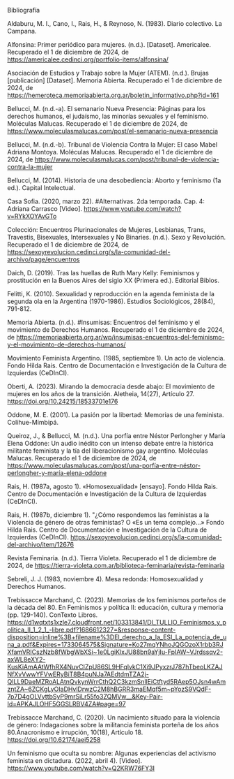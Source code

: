 






Bibliografía 

  Aldaburu, M. I., Cano, I., Rais, H., & Reynoso, N. (1983). Diario colectivo. La Campana.

  Alfonsina: Primer periódico para mujeres. (n.d.). [Dataset]. Americalee. Recuperado el 1 de diciembre de 2024, de https://americalee.cedinci.org/portfolio-items/alfonsina/
  
  Asociación de Estudios y Trabajo sobre la Mujer (ATEM). (n.d.). Brujas [publicación] [Dataset]. Memoria Abierta. Recuperado el 1 de diciembre de 2024, de https://hemeroteca.memoriaabierta.org.ar/boletin_informativo.php?id=161
  
  Bellucci, M. (n.d.-a). El semanario Nueva Presencia: Páginas para los derechos humanos, el judaísmo, las minorías sexuales y el feminismo. Moléculas Malucas. Recuperado el 1 de diciembre de 2024, de https://www.moleculasmalucas.com/post/el-semanario-nueva-presencia

  Bellucci, M. (n.d.-b). Tribunal de Violencia Contra la Mujer: El caso Mabel Adriana Montoya. Moléculas Malucas. Recuperado el 1 de diciembre de 2024, de https://www.moleculasmalucas.com/post/tribunal-de-violencia-contra-la-mujer

  Bellucci, M. (2014). Historia de una desobediencia: Aborto y feminismo (1a ed.). Capital Intelectual.
  
  Casa Sofia. (2020, marzo 22). #Alternativas. 2da temporada. Cap. 4: Adriana Carrasco [Video]. https://www.youtube.com/watch?v=RYkXOYAvGTo
  
  Colección: Encuentros Plurinacionales de Mujeres, Lesbianas, Trans, Travestis, Bisexuales, Intersexuales y No Binaries. (n.d.). Sexo y Revolución. Recuperado el 1 de diciembre de 2024, de https://sexoyrevolucion.cedinci.org/s/la-comunidad-del-archivo/page/encuentros
  
  Daich, D. (2019). Tras las huellas de Ruth Mary Kelly: Feminismos y prostitución en la Buenos Aires del siglo XX (Primera ed.). Editorial Biblos.
  
  Felitti, K. (2010). Sexualidad y reproducción en la agenda feminista de la segunda ola en la Argentina (1970-1986). Estudios Sociológicos, 28(84), 791-812.
  
  Memoria Abierta. (n.d.). #Insumisas: Encuentros del feminismo y el movimiento de Derechos Humanos. Recuperado el 1 de diciembre de 2024, de https://memoriaabierta.org.ar/wp/insumisas-encuentros-del-feminismo-y-el-movimiento-de-derechos-humanos/
  
  Movimiento Feminista Argentino. (1985, septiembre 1). Un acto de violencia. Fondo Hilda Rais. Centro de Documentación e Investigación de la Cultura de Izquierdas (CeDInCI).
  
  Oberti, A. (2023). Mirando la democracia desde abajo: El movimiento de mujeres en los años de la transición. Aletheia, 14(27), Artículo 27. https://doi.org/10.24215/18533701e176
  
  Oddone, M. E. (2001). La pasión por la libertad: Memorias de una feminista. Colihue-Mimbipá.
  
  Queiroz, J., & Bellucci, M. (n.d.). Una porfía entre Néstor Perlongher y María Elena Oddone: Un audio inédito con un intenso debate entre la histórica militante feminista y la tía del liberacionismo gay argentino. Moléculas Malucas. Recuperado el 1 de diciembre de 2024, de https://www.moleculasmalucas.com/post/una-porfía-entre-néstor-perlongher-y-maría-elena-oddone
  
  Rais, H. (1987a, agosto 1). «Homosexualidad» [ensayo]. Fondo Hilda Rais. Centro de Documentación e Investigación de la Cultura de Izquierdas (CeDInCI).
  
  Rais, H. (1987b, diciembre 1). "¿Cómo respondemos las feministas a la Violencia de género de otras feministas? O «Es un tema complejo...» Fondo Hilda Rais. Centro de Documentación e Investigación de la Cultura de Izquierdas (CeDInCI). https://sexoyrevolucion.cedinci.org/s/la-comunidad-del-archivo/item/12676
  
  Revista Feminaria. (n.d.). Tierra Violeta. Recuperado el 1 de diciembre de 2024, de https://tierra-violeta.com.ar/biblioteca-feminaria/revista-feminaria
  
  Sebreli, J. J. (1983, noviembre 4). Mesa redonda: Homosexualidad y Derechos Humanos.
  
  Trebissacce Marchand, C. (2023). Memorias de los feminismos porteños de la década del 80. En Feminismos y política II: educación, cultura y memoria (pp. 129-140). ConTexto Libros. https://d1wqtxts1xzle7.cloudfront.net/103313841/DI_TULLIO_Feminismos_y_politica_II_1_2_1_-libre.pdf?1686612327=&response-content-disposition=inline%3B+filename%3DEl_derecho_a_la_ESI_La_potencia_de_una_a.pdf&Expires=1733064575&Signature=Ko27mqYNhoJQGOzoX1rbb3RJXfamVRICszNzb8fWbgWbXSi~1e0LgiKlxJU88bn9aYjIu-FpIAW~VJrdssqv2-axWL8eXY2-KusKiAmAAtWfhRX4NuvCIZpU86SL9HFqlvkC1Xi9JPyxzrJ787hTbeoLKZAJNfXvVwwYFVwERyBiT8B4puNJa7AEdtdmTZA2j-QILL9DaeMZRoALAtnQvkynWrrCthQ2C3kzmSnllEiCtftyd5RAep5OJsn4wAmzntZA~6ZCKgLyOIaDHvlDrwzC2M8hBGRR3maEMqf5m~pYozS9VQdF-7p7D4gOLVyttbSyP9mrSiLr55fo3ZQMVw__&Key-Pair-Id=APKAJLOHF5GGSLRBV4ZA#page=97

  Trebissacce Marchand, C. (2020). Un nacimiento situado para la violencia de género: Indagaciones sobre la militancia feminista porteña de los años 80.Anacronismo e irrupción, 10(18), Artículo 18. https://doi.org/10.62174/aei5258

  Un feminismo que oculta su nombre: Algunas experiencias del activismo feminista en dictadura. (2022, abril 4). [Video]. https://www.youtube.com/watch?v=Q2KRW76FY3I
